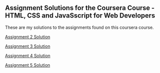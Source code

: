 
## Assignment Solutions for the Coursera Course - HTML, CSS and JavaSscript for Web Developers

These are my solutions to the assignments found on this coursera course.

[Assignment 2 Solution](https://jpjoe99.github.io/assignment-2-solution/)

[Assignment 3 Solution](https://jpjoe99.github.io/assignment-3-solution/)

[Assignment 4 Solution](https://jpjoe99.github.io/assignment-4-solution/)

[Assignment 5 Solution](https://jpjoe99.github.io/assignment-5-solution/)

